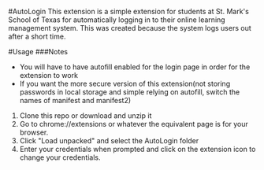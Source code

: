 #AutoLogin
This extension is a simple extension for students at St. Mark's School of Texas for automatically logging in to their online learning management system. This was created because the system logs users out after a short time. 

#Usage
###Notes
- You will have to have autofill enabled for the login page in order for the extension to work
- If you want the more secure version of this extension(not storing passwords in local storage and simple relying on autofill, switch the names of manifest and manifest2)
1. Clone this repo or download and unzip it
2. Go to chrome://extensions or whatever the equivalent page is for your browser.
3. Click "Load unpacked" and select the AutoLogin folder
4. Enter your credentials when prompted and click on the extension icon to change your credentials.